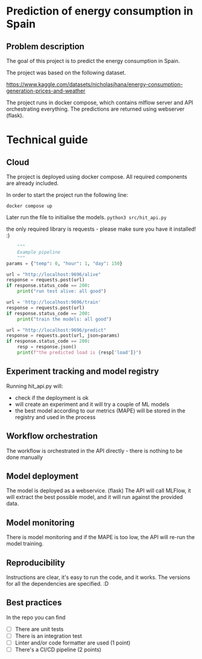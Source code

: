 # Prediction of energy consumption in Spain

## Problem description
The goal of this project is to predict the energy consumption in Spain.

The project was based on the following dataset.

https://www.kaggle.com/datasets/nicholasjhana/energy-consumption-generation-prices-and-weather

The project runs in docker compose, which contains mlflow server and API orchestrating everything. 
The predictions are returned using webserver (flask). 

# Technical guide

## Cloud

The project is deployed using docker compose. All required components are already included.

In order to start the project run the following line:

```docker compose up```

Later run the file to initialise the models.
```python3 src/hit_api.py```

the only required library is requests - please make sure you have it installed! :)

```python
    """
    Example pipeline
    """
params = {"temp": 0, "hour": 1, "day": 150}

url = "http://localhost:9696/alive"
response = requests.post(url)
if response.status_code == 200:
    print("run test alive: all good")

url = 'http://localhost:9696/train'
response = requests.post(url)
if response.status_code == 200:
    print("train the models: all good")

url = "http://localhost:9696/predict"
response = requests.post(url, json=params)
if response.status_code == 200:
    resp = response.json()
    print(f"the predicted load is {resp['load']}")
```

## Experiment tracking and model registry

Running hit_api.py will:

- check if the deployment is ok
- will create an experiment and it will try a couple of ML models
- the best model according to our metrics (MAPE) will be stored in the registry and used in the process


## Workflow orchestration

The workflow is orchestrated in the API directly - there is nothing to be done manually

## Model deployment
The model is deployed as a webservice. (flask)
The API will call MLFlow, it will extract the best possible model, and it will run against the provided data.

## Model monitoring
There is model monitoring and if the MAPE is too low, the API will re-run the model training.   

##  Reproducibility
Instructions are clear, it's easy to run the code, and it works. The versions for all the dependencies
      are specified. :D 


## Best practices
In the repo you can find
* [ ] There are unit tests
* [ ] There is an integration test
* [ ] Linter and/or code formatter are used (1 point)
* [ ] There's a CI/CD pipeline (2 points)
